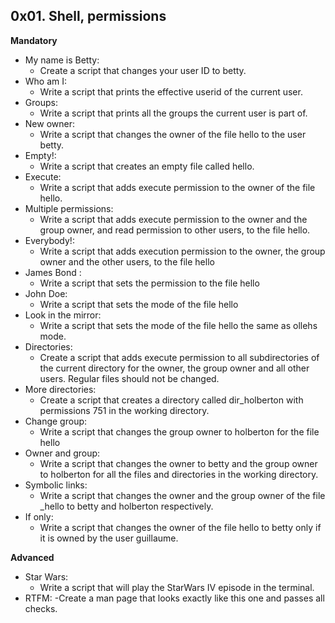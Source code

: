 ## 0x01. Shell, permissions

**Mandatory**

- My name is Betty:
  - Create a script that changes your user ID to betty.
- Who am I:
  - Write a script that prints the effective userid of the current user.
- Groups:
  - Write a script that prints all the groups the current user is part of.
- New owner:
  - Write a script that changes the owner of the file hello to the user betty.
- Empty!:
  - Write a script that creates an empty file called hello.
- Execute:
  - Write a script that adds execute permission to the owner of the file hello.
- Multiple permissions:
  - Write a script that adds execute permission to the owner and the group owner, and read permission to other users, to the file hello.
- Everybody!:
  - Write a script that adds execution permission to the owner, the group owner and the other users, to the file hello
- James Bond :
  - Write a script that sets the permission to the file hello
- John Doe:
  - Write a script that sets the mode of the file hello
- Look in the mirror:
  - Write a script that sets the mode of the file hello the same as ollehs mode.
- Directories:
  - Create a script that adds execute permission to all subdirectories of the current directory for the owner, the group owner and all other users. Regular files should not be changed.
- More directories:
  - Create a script that creates a directory called dir_holberton with permissions 751 in the working directory.
- Change group:
  - Write a script that changes the group owner to holberton for the file hello
- Owner and group:
  - Write a script that changes the owner to betty and the group owner to holberton for all the files and directories in the working directory.
- Symbolic links:
  - Write a script that changes the owner and the group owner of the file _hello to betty and holberton respectively.
- If only:
  - Write a script that changes the owner of the file hello to betty only if it is owned by the user guillaume.

**Advanced**

- Star Wars:
  - Write a script that will play the StarWars IV episode in the terminal.
- RTFM:
  -Create a man page that looks exactly like this one and passes all checks. 